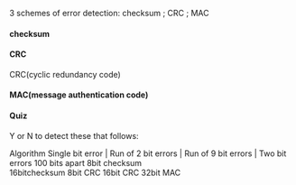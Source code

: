 3 schemes of error detection: checksum ;  CRC ;  MAC


#### checksum


#### CRC
CRC(cyclic redundancy code)


#### MAC(message authentication code)




#### Quiz
Y or N to detect these that follows:

Algorithm          Single bit error  |  Run of 2 bit errors  |  Run of 9 bit errors  |  Two bit errors 100 bits apart
8bit checksum      
16bitchecksum
8bit CRC
16bit CRC
32bit MAC